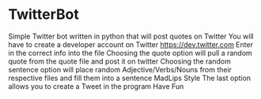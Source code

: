 TwitterBot
==========

Simple Twitter bot written in python that will post quotes on Twitter 
You will have to create a developer account on Twitter https://dev.twitter.com
Enter in the correct info into the file
Choosing the quote option will pull a random quote from the quote file and post it on twitter 
Choosing the random sentence option will place random Adjective/Verbs/Nouns from their respective files and fill them
into a sentence MadLips Style 
The last option allows you to create a Tweet in the program 
Have Fun
